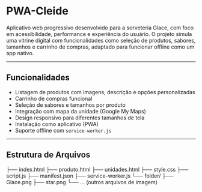 # PWA-Cleide

Aplicativo web progressivo desenvolvido para a sorveteria Glace, com foco em acessibilidade, performance e experiência do usuário. O projeto simula uma vitrine digital com funcionalidades como seleção de produtos, sabores, tamanhos e carrinho de compras, adaptado para funcionar offline como um app nativo.

---

## Funcionalidades

- Listagem de produtos com imagens, descrição e opções personalizadas
- Carrinho de compras funcional
- Seleção de sabores e tamanhos por produto
- Integração com mapa da unidade (Google My Maps)
- Design responsivo para diferentes tamanhos de tela
- Instalação como aplicativo (PWA)
- Suporte offline com `service-worker.js`

---

## Estrutura de Arquivos
├── index.html
├── produto.html
├── unidades.html
├── style.css
├── script.js
├── manifest.json
├── service-worker.js
└── folder/
├── Glace.png
├── star.png
└── ... (outros arquivos de imagem)

